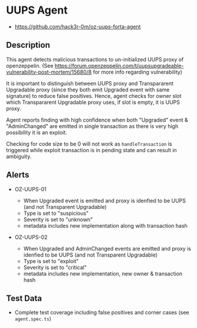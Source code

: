 # UUPS Agent

- https://github.com/hack3r-0m/oz-uups-forta-agent

## Description

This agent detects malicious transactions to un-initialized UUPS proxy of openzeppelin. (See https://forum.openzeppelin.com/t/uupsupgradeable-vulnerability-post-mortem/15680/8 for more info regarding vulnerability)

It is important to distinguish between UUPS proxy and Transpararent Upgradable proxy (since they both emit Upgraded event with same signature) to reduce false positives. Hence, agent checks for owner slot which Transpararent Upgradable proxy uses, if slot is empty, it is UUPS proxy.

Agent reports finding with high confidence when both "Upgraded" event & "AdminChanged" are emitted in single transaction as there is very high possibility it is an exploit.

Checking for code size to be 0 will not work as `handleTransaction` is triggered while exploit transaction is in pending state and can result in ambiguity.

## Alerts

- OZ-UUPS-01
  - When Upgraded event is emitted and proxy is idenfied to be UUPS (and not Transparent Upgradable)
  - Type is set to "suspicious"
  - Severity is set to "unknown"
  - metadata includes new implementation along with transaction hash

- OZ-UUPS-02
  - When Upgraded and AdminChanged events are emitted and proxy is idenfied to be UUPS (and not Transparent Upgradable)
  - Type is set to "exploit"
  - Severity is set to "critical"
  - metadata includes new implementation, new owner & transaction hash

## Test Data

- Complete test coverage including false positives and corner cases (see `agent.spec.ts`)


